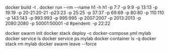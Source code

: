 docker build -t <imatge> .
docker run --rm --name h1 -h h1 -p 7:7 -p 9:9 -p 13:13 -p 19:19 -p 20-21:20-21  -p23:23 -p 25:25 -p 37:37 -p 69:69 -p 80:80 -p 110:110 -p 143:143 -p 993:993 -p 995:995  -p 2007:2007 -p 2013:2013 -p 2080:2080  -p 50001:50001 -d <imatge>
#pendent: -p 22:22

docker swarm init
docker stack deploy -c docker-compose.yml mylab
docker service ls
docker service ps mylab
docker container ls -q
docker stack rm mylab
docker swarm leave --force

